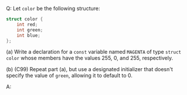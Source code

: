 Q: Let `color` be the following structure:

```c
struct color {
    int red;
    int green;
    int blue;
};
```

(a) Write a declaration for a `const` variable named `MAGENTA` of type
`struct
color` whose members have the values $255$, $0$, and $255$,
respectively.

(b) (C99) Repeat part (a), but use a designated initializer that doesn't specify
the value of `green`, allowing it to default to $0$.

A:
